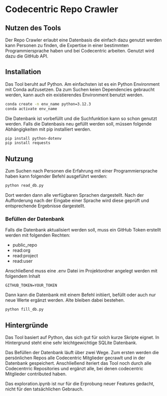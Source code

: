 # Codecentric Repo Crawler

## Nutzen des Tools

Der Repo Crawler erlaubt eine Datenbasis die einfach dazu genutzt werden kann Personen zu finden, die Expertise in einer bestimmten Programmiersprache haben und bei Codecentric arbeiten. Genutzt wird dazu die GitHub API.

## Installation

Das Tool beruht auf Python. Am einfachsten ist es ein Python Environment mit Conda aufzusetzen. Da zum Suchen keien Dependencies gebraucht werden, kann auch ein existierendes Environment benutzt werden.

```bash
conda create -n env_name python=3.12.3
conda activate env_name
```

Die Datenbank ist vorbefüllt und die Suchfunktion kann so schon genutzt werden. Falls die Datenbasis neu gefüllt werden soll, müssen folgende Abhängigkeiten mit pip installiert werden.

```bash
pip install python-dotenv
pip install requests
```

## Nutzung

Zum Suchen nach Personen die Erfahrung mit einer Programmiersprache haben kann folgender Befehl ausgeführt werden:

```bash
python read_db.py
```

Dort werden dann alle verfügbaren Sprachen dargestellt. Nach der Aufforderung nach der Eingabe einer Sprache wird diese geprüft und entsprechende Ergebnisse dargestellt.

### Befüllen der Datenbank

Falls die Datenbank aktualisiert werden soll, muss ein GitHub Token erstellt werden mit folgenden Rechten:

- public_repo
- read:org
- read:project
- read:user

Anschließend muss eine .env Datei im Projektordner angelegt werden mit folgendem Inhalt

```env
GITHUB_TOKEN=YOUR_TOKEN
```

Dann kann die Datenbank mit einem Befehl initiiert, befüllt oder auch nur neue Werte ergänzt werden. Alte bleiben dabei bestehen.

```bash
python fill_db.py
```

## Hintergründe

Das Tool basiert auf Python, das sich gut für solch kurze Skripte eignet. In Hintergrund steht eine sehr leichtgewichtige SQLite Datenbank.

Das Befüllen der Datenbank läuft über zwei Wege. Zum ersten werden die persönlichen Repos alle Codecentric Mitglieder gecrawlt und in der Datenbank gespeichert. Anschließend iteriert das Tool noch durch alle Codecentrric Repositories und ergänzt alle, bei denen codecentric Mitglieder contributed haben.

Das exploration.ipynb ist nur für die Erprobung neuer Features gedacht, nicht für den tatsächlichen Gebrauch.
